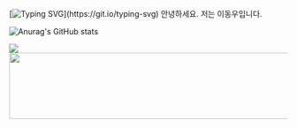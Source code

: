 [![Typing SVG](https://readme-typing-svg.demolab.com/?lines="Hello+World!";)](https://git.io/typing-svg)
안녕하세요. 저는 이동우입니다.

<!--
**woodong-222/woodong-222** is a ✨ _special_ ✨ repository because its `README.md` (this file) appears on your GitHub profile.

Here are some ideas to get you started:

- 🔭 I’m currently working on ...
- 🌱 I’m currently learning ...
- 👯 I’m looking to collaborate on ...
- 🤔 I’m looking for help with ...
- 💬 Ask me about ...
- 📫 How to reach me: ...
- 😄 Pronouns: ...
- ⚡ Fun fact: ...
-->

![Anurag's GitHub stats](https://github-readme-stats.vercel.app/api?username=woodong-222&show_icons=true&theme=radical)

<a href="https://github.com/devxb/gitanimals">
  <img src="https://render.gitanimals.org/farms/{username}"/>
</a>

<a href="https://github.com/devxb/gitanimals">
  <img src="https://render.gitanimals.org/lines/{woodong-222}?pet-id=1" width="1000" height="120"/>
</a>
